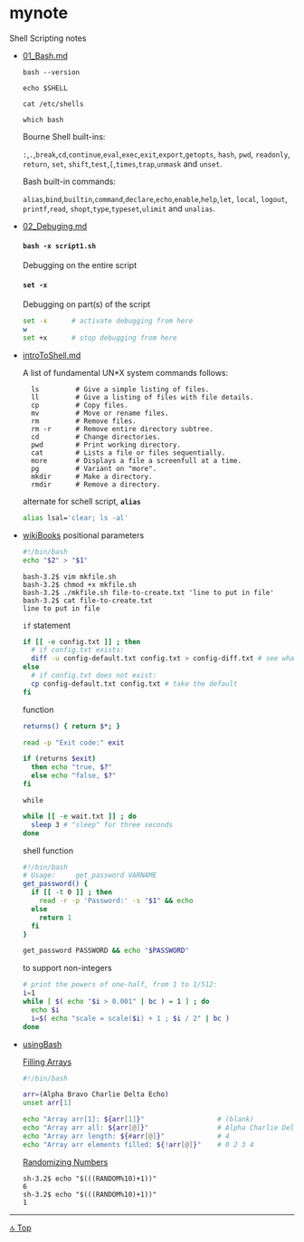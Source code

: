 # mynote
Shell Scripting notes

[top]: topOfThePage

*   [01_Bash.md](01_Bash.md)

    `bash --version`

    `echo $SHELL`

    `cat /etc/shells`

    `which bash`

     Bourne Shell built-ins:
    
      `:`,`.`,`break`,`cd`,`continue`,`eval`,`exec`,`exit`,`export`,`getopts`, `hash`, `pwd`, `readonly`, `return`, `set`, `shift`,`test`,`[`,`times`,`trap`,`unmask` and `unset`.

     Bash built-in commands:
    
      `alias`,`bind`,`builtin`,`command`,`declare`,`echo`,`enable`,`help`,`let`, `local`, `logout`, `printf`,`read`, `shopt`,`type`,`typeset`,`ulimit` and `unalias`.

*   [02_Debuging.md](02_Debuging.md)
    #### `bash -x script1.sh`
    Debugging on the entire script
    #### `set -x`
    Debugging on part(s) of the script
    ```sh
    set -x      # activate debugging from here
    w
    set +x      # stop debugging from here 
    ```


*   [introToShell.md](introToShell.md)

    A list of fundamental UN*X system commands follows:
    ```
      ls         # Give a simple listing of files.
      ll         # Give a listing of files with file details.
      cp         # Copy files.
      mv         # Move or rename files.
      rm         # Remove files.  
      rm -r      # Remove entire directory subtree.
      cd         # Change directories.
      pwd        # Print working directory.
      cat        # Lists a file or files sequentially.
      more       # Displays a file a screenfull at a time.
      pg         # Variant on "more".
      mkdir      # Make a directory.
      rmdir      # Remove a directory.
    ```
    alternate for schell script, **`alias`**
    ```sh
    alias lsal='clear; ls -al'
    ```

*   [wikiBooks](wikiBook.md)
    positional parameters
    ``` sh
    #!/bin/bash
    echo "$2" > "$1"
    ```
    ``` console
    bash-3.2$ vim mkfile.sh
    bash-3.2$ chmod +x mkfile.sh
    bash-3.2$ ./mkfile.sh file-to-create.txt 'line to put in file'
    bash-3.2$ cat file-to-create.txt
    line to put in file
    ```
    `if` statement
    ```sh
    if [[ -e config.txt ]] ; then
      # if config.txt exists:
      diff -u config-default.txt config.txt > config-diff.txt # see what's changed
    else
      # if config.txt does not exist:
      cp config-default.txt config.txt # take the default
    fi
    ```
    function
    ``` sh
    returns() { return $*; }

    read -p "Exit code:" exit

    if (returns $exit)
      then echo "true, $?"
      else echo "false, $?"
    fi
    ```
    `while`
 
    ```sh
    while [[ -e wait.txt ]] ; do
      sleep 3 # "sleep" for three seconds
    done    
    ```
    
    shell function
    ```sh
    #!/bin/bash
    # Usage:     get_password VARNAME
    get_password() {
      if [[ -t 0 ]] ; then
        read -r -p 'Password:' -s "$1" && echo
      else
        return 1
      fi
    }

    get_password PASSWORD && echo "$PASSWORD"
    ```
    
    to support non-integers
    ``` sh
    # print the powers of one-half, from 1 to 1/512:
    i=1
    while [ $( echo "$i > 0.001" | bc ) = 1 ] ; do
      echo $i
      i=$( echo "scale = scale($i) + 1 ; $i / 2" | bc )
    done
    ```

*   [usingBash](usingBash.md)

    [Filling Arrays](usingbash.md#filling-arrays)
    ```sh
    #!/bin/bash

    arr=(Alpha Bravo Charlie Delta Echo)
    unset arr[1]

    echo "Array arr[1]: ${arr[1]}"                  # (blank)
    echo "Array arr all: ${arr[@]}"                 # Alpha Charlie Delta Echo
    echo "Array arr length: ${#arr[@]}"             # 4
    echo "Array arr elements filled: ${!arr[@]}"    # 0 2 3 4
    ```
    [Randomizing Numbers](usingbash.md#randomizing-numbers)
    ``` console
    sh-3.2$ echo "$(((RANDOM%10)+1))"
    6
    sh-3.2$ echo "$(((RANDOM%10)+1))"
    1
    ```

---
[:top: Top](#top)
